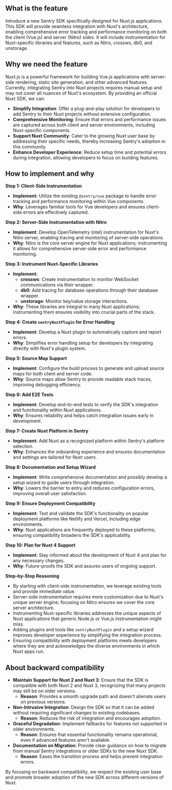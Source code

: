 ## What is the feature

Introduce a new Sentry SDK specifically designed for Nuxt.js applications. This SDK will provide seamless integration with Nuxt's architecture, enabling comprehensive error tracking and performance monitoring on both the client (Vue.js) and server (Nitro) sides. It will include instrumentation for Nuxt-specific libraries and features, such as Nitro, crossws, db0, and unstorage.

## Why we need the feature

Nuxt.js is a powerful framework for building Vue.js applications with server-side rendering, static site generation, and other advanced features. Currently, integrating Sentry into Nuxt projects requires manual setup and may not cover all nuances of Nuxt's ecosystem. By providing an official Nuxt SDK, we can:

- **Simplify Integration**: Offer a plug-and-play solution for developers to add Sentry to their Nuxt projects without extensive configuration.
- **Comprehensive Monitoring**: Ensure that errors and performance issues are captured across both client and server environments, including Nuxt-specific components.
- **Support Nuxt Community**: Cater to the growing Nuxt user base by addressing their specific needs, thereby increasing Sentry's adoption in this community.
- **Enhance Developer Experience**: Reduce setup time and potential errors during integration, allowing developers to focus on building features.

## How to implement and why

**Step 1: Client-Side Instrumentation**

- **Implement**: Utilize the existing `@sentry/vue` package to handle error tracking and performance monitoring within Vue components.
- **Why**: Leverages familiar tools for Vue developers and ensures client-side errors are effectively captured.

**Step 2: Server-Side Instrumentation with Nitro**

- **Implement**: Develop OpenTelemetry (otel) instrumentation for Nuxt's Nitro server, enabling tracing and monitoring of server-side operations.
- **Why**: Nitro is the core server engine for Nuxt applications; instrumenting it allows for comprehensive server-side error and performance monitoring.

**Step 3: Instrument Nuxt-Specific Libraries**

- **Implement**:
  - **crossws**: Create instrumentation to monitor WebSocket communications via their wrapper.
  - **db0**: Add tracing for database operations through their database wrapper.
  - **unstorage**: Monitor key/value storage interactions.
- **Why**: These libraries are integral to many Nuxt applications; instrumenting them ensures visibility into crucial parts of the stack.

**Step 4: Create `sentryNuxtPlugin` for Error Handling**

- **Implement**: Develop a Nuxt plugin to automatically capture and report errors.
- **Why**: Simplifies error handling setup for developers by integrating directly with Nuxt's plugin system.

**Step 5: Source Map Support**

- **Implement**: Configure the build process to generate and upload source maps for both client and server code.
- **Why**: Source maps allow Sentry to provide readable stack traces, improving debugging efficiency.

**Step 6: Add E2E Tests**

- **Implement**: Develop end-to-end tests to verify the SDK's integration and functionality within Nuxt applications.
- **Why**: Ensures reliability and helps catch integration issues early in development.

**Step 7: Create Nuxt Platform in Sentry**

- **Implement**: Add Nuxt as a recognized platform within Sentry's platform selection.
- **Why**: Enhances the onboarding experience and ensures documentation and settings are tailored for Nuxt users.

**Step 8: Documentation and Setup Wizard**

- **Implement**: Write comprehensive documentation and possibly develop a setup wizard to guide users through integration.
- **Why**: Lowers the barrier to entry and reduces configuration errors, improving overall user satisfaction.

**Step 9: Ensure Deployment Compatibility**

- **Implement**: Test and validate the SDK's functionality on popular deployment platforms like Netlify and Vercel, including edge environments.
- **Why**: Nuxt applications are frequently deployed to these platforms; ensuring compatibility broadens the SDK's applicability.

**Step 10: Plan for Nuxt 4 Support**

- **Implement**: Stay informed about the development of Nuxt 4 and plan for any necessary changes.
- **Why**: Future-proofs the SDK and assures users of ongoing support.

**Step-by-Step Reasoning**

- By starting with client-side instrumentation, we leverage existing tools and provide immediate value.
- Server-side instrumentation requires more customization due to Nuxt's unique server engine; focusing on Nitro ensures we cover the core server architecture.
- Instrumenting Nuxt-specific libraries addresses the unique aspects of Nuxt applications that generic Node.js or Vue.js instrumentation might miss.
- Adding plugins and tools like `sentryNuxtPlugin` and a setup wizard improves developer experience by simplifying the integration process.
- Ensuring compatibility with deployment platforms meets developers where they are and acknowledges the diverse environments in which Nuxt apps run.

## About backward compatibility

- **Maintain Support for Nuxt 2 and Nuxt 3**: Ensure that the SDK is compatible with both Nuxt 2 and Nuxt 3, recognizing that many projects may still be on older versions.
  - **Reason**: Provides a smooth upgrade path and doesn't alienate users on previous versions.
- **Non-Intrusive Integration**: Design the SDK so that it can be added without requiring significant changes to existing codebases.
  - **Reason**: Reduces the risk of integration and encourages adoption.
- **Graceful Degradation**: Implement fallbacks for features not supported in older environments.
  - **Reason**: Ensures that essential functionality remains operational, even if advanced features aren't available.
- **Documentation on Migration**: Provide clear guidance on how to migrate from manual Sentry integrations or older SDKs to the new Nuxt SDK.
  - **Reason**: Eases the transition process and helps prevent integration errors.

By focusing on backward compatibility, we respect the existing user base and promote broader adoption of the new SDK across different versions of Nuxt.